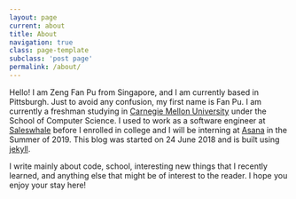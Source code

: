 ```yaml
---
layout: page
current: about
title: About
navigation: true
class: page-template
subclass: 'post page'
permalink: /about/
---
```

Hello! I am Zeng Fan Pu from Singapore, and I am currently based in Pittsburgh.
Just to avoid any confusion, my first name is Fan Pu. I am currently
a freshman studying in [Carnegie Mellon University](https://www.cmu.edu/) under the School of
Computer Science. I used to work as a software engineer at
[Saleswhale](https://saleswhale.com) before I enrolled in college and I will be interning at
[Asana](https://asana.com/) in the
Summer of 2019. This blog was started on 24 June 2018 and is built using [jekyll](https://github.com/jekyll/jekyll).

I write mainly about code, school, interesting new things that I recently learned, and anything else that might be of interest to the reader. I hope you enjoy your stay here!
